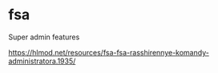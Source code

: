 # fsa
Super admin features

https://hlmod.net/resources/fsa-fsa-rasshirennye-komandy-administratora.1935/
